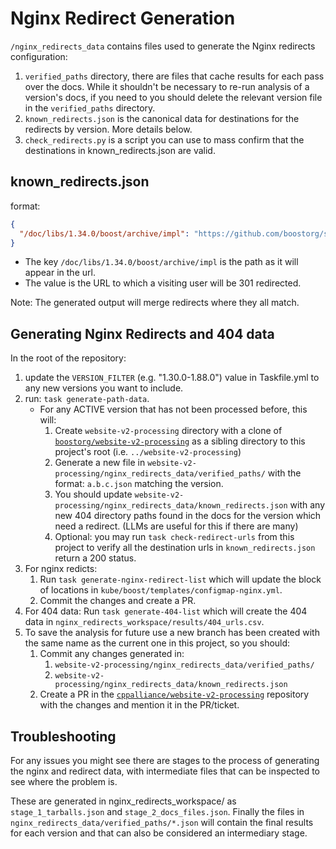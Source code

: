 # Nginx Redirect Generation

`/nginx_redirects_data` contains files used to generate the Nginx redirects configuration:

1. `verified_paths` directory, there are files that cache results for each pass over the docs. While it shouldn't be necessary to re-run analysis of a version's docs, if you need to you should delete the relevant version file in the `verified_paths` directory.
1. `known_redirects.json` is the canonical data for destinations for the redirects by version. More details below.
1. `check_redirects.py` is a script you can use to mass confirm that the destinations in known_redirects.json are valid.

## known_redirects.json
format:
```json
{
  "/doc/libs/1.34.0/boost/archive/impl": "https://github.com/boostorg/serialization/tree/boost-1.34.0/include/boost/archive/impl"
}
```
* The key `/doc/libs/1.34.0/boost/archive/impl` is the path as it will appear in the url.
* The value is the URL to which a visiting user will be 301 redirected.

Note: The generated output will merge redirects where they all match.


## Generating Nginx Redirects and 404 data
In the root of the repository:

1. update the `VERSION_FILTER` (e.g. "1.30.0-1.88.0") value in Taskfile.yml to any new versions you want to include.
1. run: `task generate-path-data`.
   * For any ACTIVE version that has not been processed before, this will:
     1. Create `website-v2-processing` directory with a clone of [`boostorg/website-v2-processing`](https://github.com/cppalliance/website-v2-processing) as a sibling directory to this project's root (i.e. `../website-v2-processing`)
     1. Generate a new file in `website-v2-processing/nginx_redirects_data/verified_paths/` with the format: `a.b.c.json` matching the version.
     1. You should update `website-v2-processing/nginx_redirects_data/known_redirects.json` with any new 404 directory paths found in the docs for the version which need a redirect. (LLMs are useful for this if there are many)
     1. Optional: you may run `task check-redirect-urls` from this project to verify all the destination urls in `known_redirects.json` return a 200 status.
1. For nginx redicts:
   1. Run `task generate-nginx-redirect-list` which will update the block of locations in `kube/boost/templates/configmap-nginx.yml`.
   1. Commit the changes and create a PR.
1. For 404 data: Run `task generate-404-list` which will create the 404 data in `nginx_redirects_workspace/results/404_urls.csv`.
1. To save the analysis for future use a new branch has been created with the same name as the current one in this project, so you should:
   1. Commit any changes generated in:
      1. `website-v2-processing/nginx_redirects_data/verified_paths/`
      2. `website-v2-processing/nginx_redirects_data/known_redirects.json`
   1. Create a PR in the [`cppalliance/website-v2-processing`](https://github.com/cppalliance/website-v2-processing) repository with the changes and mention it in the PR/ticket.

## Troubleshooting

For any issues you might see there are stages to the process of generating the nginx and redirect data, with intermediate files that can be inspected to see where the problem is.

These are generated in nginx_redirects_workspace/ as `stage_1_tarballs.json` and `stage_2_docs_files.json`. Finally the files in `nginx_redirects_data/verified_paths/*.json` will contain the final results for each version and that can also be considered an intermediary stage.
